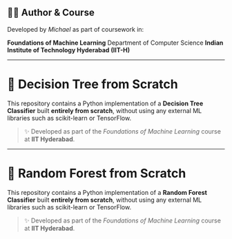 










## 🧑‍🏫 Author & Course

Developed by *Michael* as part of coursework in:

**Foundations of Machine Learning**
Department of Computer Science
**Indian Institute of Technology Hyderabad (IIT-H)**

---

# 🧠 Decision Tree from Scratch

This repository contains a Python implementation of a **Decision Tree Classifier** built **entirely from scratch**, without using any external ML libraries such as scikit-learn or TensorFlow.

> ✨ Developed as part of the *Foundations of Machine Learning* course at **IIT Hyderabad**.

---

# 🧠 Random Forest from Scratch

This repository contains a Python implementation of a **Random Forest Classifier** built **entirely from scratch**, without using any external ML libraries such as scikit-learn or TensorFlow.

> ✨ Developed as part of the *Foundations of Machine Learning* course at **IIT Hyderabad**.
